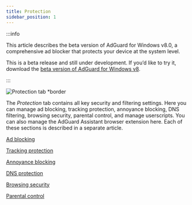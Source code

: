 ```yaml
---
title: Protection
sidebar_position: 1
---
```


:::info

This article describes the beta version of AdGuard for Windows v8.0, a comprehensive ad blocker that protects your device at the system level.

This is a beta release and still under development. If you’d like to try it, download the [beta version of AdGuard for Windows v8](https://agrd.io/adguard_for_windows_8_beta).

:::

![Protection tab *border](https://cdn.adtidy.org/content/kb/ad_blocker/windows/version_8/protection/protection.png)

The *Protection* tab contains all key security and filtering settings. Here you can manage ad blocking, tracking protection, annoyance blocking, DNS filtering, browsing security, parental control, and manage userscripts. You can also manage the AdGuard Assistant browser extension here. Each of these sections is described in a separate article.

[Ad blocking](kb/adguard-for-windows-8/protection/ad-blocking/)

[Tracking protection](kb/adguard-for-windows-8/protection/tracking-protection/)

[Annoyance blocking](kb/adguard-for-windows-8/protection/annoyance-blocking/)

[DNS protection](kb/adguard-for-windows-8/protection/dns-protection/)

[Browsing security](kb/adguard-for-windows-8/protection/browsing-security/)

[Parental control](kb/adguard-for-windows-8/protection/parental-control/)
